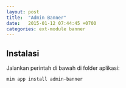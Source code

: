 ```yaml
---
layout: post
title:  "Admin Banner"
date:   2015-01-12 07:44:45 +0700
categories: ext-module banner
---
```


## Instalasi

Jalankan perintah di bawah di folder aplikasi:

```
mim app install admin-banner
```